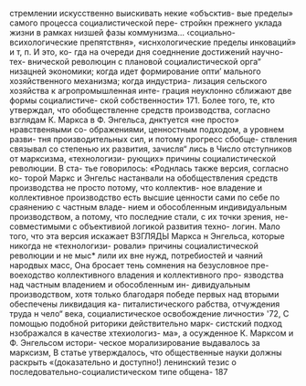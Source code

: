 стремлении искусственно выискивать некие «объсктив-
вые пределы» самого процесса социалистической пере-
стройкн прежнего уклада жизни в рамках низшей фазы
коммунизма... ‹социально-всихологические препятствня»,
«иснхологические пределы инковаций» и т, п. И это, ко-
гда на очереди дня соедннение достижений научно-тех-
внической революцин с плановой социалистической орга“
низацней экономики; когда идет формирование опти’
мального хозяйственного механизма; когда индустриа-
лизация сельского хозяйства к агропромышленная инте-
грация неуклонно сближают две формы социалистиче-
ской собственности» 171.
Более того, те, кто утверждал, что обобществленне
средств производства, согласно взглядам К. Маркса в
Ф. Энгельса, днктуется «не просто» нравственяыми со-
ображениями, ценностным подходом, а уровнем разви-
тня производительных сил, и потому прогресс сбобще-
ствления связывал со степенью их развития, зачисля“
лись в Число отступников от марксизма, «технологизи-
рующих» причины социалистической революции. В ста-
тье говорилось: «Роднлась также версия, согласно ко-
торой Маркс и Энгельс настанвали на обобществления
средств производства не просто потому, что коллектив-
ное владение и коллективное производство есть высшие
ценности сами по себе по сраянению с частным владе-
нием и обособленным индивидуальным производством,
а потому, что последние стали, с их точки зрения, не-
совместимыми с объективиой логикой развития техно-
логин. Мало того, что эта версия искажает ВЗГЛЯДЫ
Маркса н Энгельса, которые никогда не «технологизи-
ровали» причины социалистической революции и не мыс*
лили их вне нужд, потребиостей и чаяний народвых
масс, Она бросает тень сомнения на безусловное пре-
воеходство коллективного владения и коллективного про-
язводства над частным владением и обособленным ин-
дивидуальным производством, хотя только благодаря
победе первых над вторыми обеспечены ликвидация ка-
питалистического рабства, отчуждения труда н чело“
века, социалистическое освобождение личности» '72,
С помощью подобной риторики действительно марк-
систский подход нзображался в качестве хтехиологиз-
ма», а осужденное К. Марксом и Ф. Энгельсом истори-
ческое морализирование выдавалось за марксизм,
В статье утверждалось, что общественные науки
должны раскрыть «(доказательно и доступно!) ленинский
тезис о последовательно-социалистическом типе общена-
187
